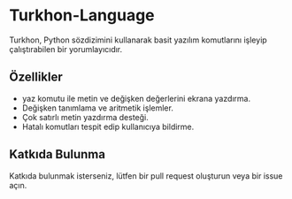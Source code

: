 # Turkhon-Language
Turkhon, Python sözdizimini kullanarak basit yazılım komutlarını işleyip çalıştırabilen bir yorumlayıcıdır.

## Özellikler
- yaz komutu ile metin ve değişken değerlerini ekrana yazdırma.
- Değişken tanımlama ve aritmetik işlemler.
- Çok satırlı metin yazdırma desteği.
- Hatalı komutları tespit edip kullanıcıya bildirme.

## Katkıda Bulunma
Katkıda bulunmak isterseniz, lütfen bir pull request oluşturun veya bir issue açın.
 
